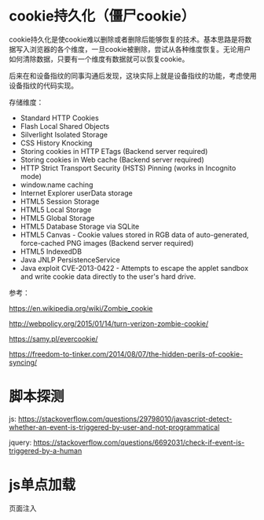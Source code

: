 # cookie持久化（僵尸cookie）

cookie持久化是使cookie难以删除或者删除后能够恢复的技术。基本思路是将数据写入浏览器的各个维度，一旦cookie被删除，尝试从各种维度恢复。无论用户如何清除数据，只要有一个维度有数据就可以恢复cookie。

后来在和设备指纹的同事沟通后发现，这块实际上就是设备指纹的功能，考虑使用设备指纹的代码实现。

存储维度：

* Standard HTTP Cookies
* Flash Local Shared Objects
* Silverlight Isolated Storage
* CSS History Knocking
* Storing cookies in HTTP ETags (Backend server required)
* Storing cookies in Web cache (Backend server required)
* HTTP Strict Transport Security (HSTS) Pinning (works in Incognito mode)
* window.name caching
* Internet Explorer userData storage
* HTML5 Session Storage
* HTML5 Local Storage
* HTML5 Global Storage
* HTML5 Database Storage via SQLite
* HTML5 Canvas - Cookie values stored in RGB data of auto-generated, force-cached PNG images (Backend server required)
* HTML5 IndexedDB
* Java JNLP PersistenceService
* Java exploit CVE-2013-0422 - Attempts to escape the applet sandbox and write cookie data directly to the user's hard drive.

参考：

https://en.wikipedia.org/wiki/Zombie_cookie

http://webpolicy.org/2015/01/14/turn-verizon-zombie-cookie/

https://samy.pl/evercookie/

https://freedom-to-tinker.com/2014/08/07/the-hidden-perils-of-cookie-syncing/

# 脚本探测

js:
https://stackoverflow.com/questions/29798010/javascript-detect-whether-an-event-is-triggered-by-user-and-not-programmatical

jquery:
https://stackoverflow.com/questions/6692031/check-if-event-is-triggered-by-a-human

# js单点加载

页面注入